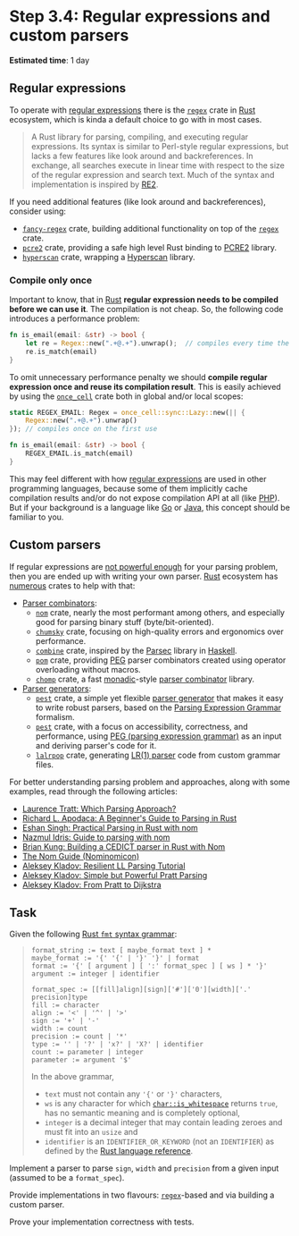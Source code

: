 Step 3.4: Regular expressions and custom parsers
================================================

__Estimated time__: 1 day




## Regular expressions

To operate with [regular expressions][1] there is the [`regex`] crate in [Rust] ecosystem, which is kinda a default choice to go with in most cases.

> A Rust library for parsing, compiling, and executing regular expressions. Its syntax is similar to Perl-style regular expressions, but lacks a few features like look around and backreferences. In exchange, all searches execute in linear time with respect to the size of the regular expression and search text. Much of the syntax and implementation is inspired by [RE2].

If you need additional features (like look around and backreferences), consider using:
- [`fancy-regex`] crate, building additional functionality on top of the [`regex`] crate.
- [`pcre2`] crate, providing a safe high level Rust binding to [PCRE2] library.
- [`hyperscan`] crate, wrapping a [Hyperscan] library.


### Compile only once

Important to know, that in [Rust] __regular expression needs to be compiled before we can use it__. The compilation is not cheap. So, the following code introduces a performance problem:
```rust
fn is_email(email: &str) -> bool {
    let re = Regex::new(".+@.+").unwrap();  // compiles every time the function is called
    re.is_match(email)
}
```

To omit unnecessary performance penalty we should __compile regular expression once and reuse its compilation result__. This is easily achieved by using the [`once_cell`] crate both in global and/or local scopes:
```rust
static REGEX_EMAIL: Regex = once_cell::sync::Lazy::new(|| {
    Regex::new(".+@.+").unwrap()
}); // compiles once on the first use

fn is_email(email: &str) -> bool {
    REGEX_EMAIL.is_match(email)
}
```

This may feel different with how [regular expressions][1] are used in other programming languages, because some of them implicitly cache compilation results and/or do not expose compilation API at all (like [PHP]). But if your background is a language like [Go] or [Java], this concept should be familiar to you.




## Custom parsers

If regular expressions are [not powerful enough][2] for your parsing problem, then you are ended up with writing your own parser. [Rust] ecosystem has [numerous][3] crates to help with that:
- [Parser combinators][4]:
    - [`nom`] crate, nearly the most performant among others, and especially good for parsing binary stuff (byte/bit-oriented).
    - [`chumsky`] crate, focusing on high-quality errors and ergonomics over performance.
    - [`combine`] crate, inspired by the [Parsec] library in [Haskell].
    - [`pom`] crate, providing [PEG][5] parser combinators created using operator overloading without macros.
    - [`chomp`] crate, a fast [monadic][13]-style [parser combinator][4] library.
- [Parser generators][12]:
    - [`pest`] crate, a simple yet flexible [parser generator][12] that makes it easy to write robust parsers, based on the [Parsing Expression Grammar][5] formalism.
    - [`pest`] crate, with a focus on accessibility, correctness, and performance, using [PEG (parsing expression grammar)][5] as an input and deriving parser's code for it.
    - [`lalrpop`] crate, generating [LR(1) parser][6] code from custom grammar files.

For better understanding parsing problem and approaches, along with some examples, read through the following articles:
- [Laurence Tratt: Which Parsing Approach?][9]
- [Richard L. Apodaca: A Beginner's Guide to Parsing in Rust][10]
- [Eshan Singh: Practical Parsing in Rust with nom][14]
- [Nazmul Idris: Guide to parsing with nom][18]
- [Brian Kung: Building a CEDICT parser in Rust with Nom][11]
- [The Nom Guide (Nominomicon)][19]
- [Aleksey Kladov: Resilient LL Parsing Tutorial][15]
- [Aleksey Kladov: Simple but Powerful Pratt Parsing][16]
- [Aleksey Kladov: From Pratt to Dijkstra][17]




## Task

Given the following [Rust `fmt` syntax grammar][7]:
> ```
> format_string := text [ maybe_format text ] *
> maybe_format := '{' '{' | '}' '}' | format
> format := '{' [ argument ] [ ':' format_spec ] [ ws ] * '}'
> argument := integer | identifier
>
> format_spec := [[fill]align][sign]['#']['0'][width]['.' precision]type
> fill := character
> align := '<' | '^' | '>'
> sign := '+' | '-'
> width := count
> precision := count | '*'
> type := '' | '?' | 'x?' | 'X?' | identifier
> count := parameter | integer
> parameter := argument '$'
> ```
> In the above grammar,
> - `text` must not contain any `'{'` or `'}'` characters,
> - `ws` is any character for which [`char::is_whitespace`](https://doc.rust-lang.org/std/primitive.char.html#method.is_whitespace) returns `true`, has no semantic meaning and is completely optional,
> - `integer` is a decimal integer that may contain leading zeroes and must fit into an `usize` and
> - `identifier` is an `IDENTIFIER_OR_KEYWORD` (not an `IDENTIFIER`) as defined by the [Rust language reference](https://doc.rust-lang.org/reference/identifiers.html).

Implement a parser to parse `sign`, `width` and `precision` from a given input (assumed to be a `format_spec`).

Provide implementations in two flavours: [`regex`]-based and via building a custom parser.

Prove your implementation correctness with tests.




[`chomp`]: https://docs.rs/chomp
[`chumsky`]: https://docs.rs/chumsky
[`combine`]: https://docs.rs/combine
[`fancy-regex`]: https://docs.rs/fancy-regex
[`hyperscan`]: https://docs.rs/hyperscan
[`lalrpop`]: https://docs.rs/lalrpop
[`nom`]: https://docs.rs/nom
[`once_cell`]: https://docs.rs/once_cell
[`pest`]: https://docs.rs/pest
[`pcre2`]: https://docs.rs/pcre2
[`pom`]: https://docs.rs/pom
[`regex`]: https://docs.rs/regex
[Go]: https://golang.org
[Haskell]: https://www.haskell.org
[Hyperscan]: https://github.com/intel/hyperscan
[Java]: https://www.java.com
[Parsec]: https://hackage.haskell.org/package/parsec
[PCRE2]: https://www.pcre.org
[PHP]: https://php.net
[RE2]: https://github.com/google/re2
[Rust]: https://www.rust-lang.org

[1]: https://en.wikipedia.org/wiki/Regular_expression
[2]: https://stackoverflow.com/questions/1732348/regex-match-open-tags-except-xhtml-self-contained-tags
[3]: https://github.com/rust-unofficial/awesome-rust#parsing
[4]: https://en.wikipedia.org/wiki/Parser_combinator
[5]: https://en.wikipedia.org/wiki/Parsing_expression_grammar
[6]: https://en.wikipedia.org/wiki/Canonical_LR_parser
[7]: https://doc.rust-lang.org/std/fmt/index.html#syntax
[8]: https://en.wikipedia.org/wiki/Abstract_syntax_tree
[9]: https://tratt.net/laurie/blog/entries/which_parsing_approach.html
[10]: https://depth-first.com/articles/2021/12/16/a-beginners-guide-to-parsing-in-rust
[11]: https://briankung.dev/2021/12/07/building-a-cedict-parser-in-rust-with-nom
[12]: https://en.wikipedia.org/wiki/Parser_generator
[13]: https://en.wikipedia.org/wiki/Monad_(functional_programming)
[14]: https://naiveai.hashnode.dev/practical-parsing-nom
[15]: https://matklad.github.io/2023/05/21/resilient-ll-parsing-tutorial.html
[16]: https://matklad.github.io/2020/04/13/simple-but-powerful-pratt-parsing.html
[17]: https://matklad.github.io/2020/04/15/from-pratt-to-dijkstra.html
[18]: https://developerlife.com/2023/02/20/guide-to-nom-parsing
[19]: https://tfpk.github.io/nominomicon/introduction.html
